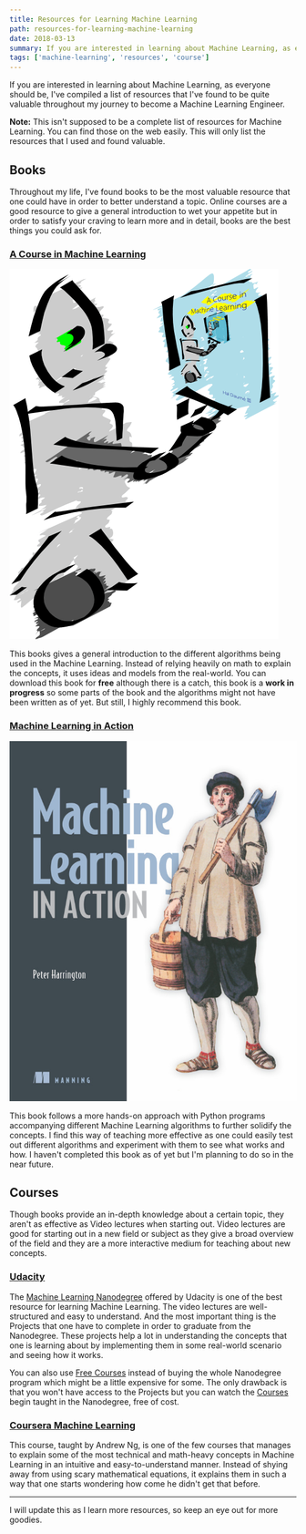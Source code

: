 ```yaml
---
title: Resources for Learning Machine Learning
path: resources-for-learning-machine-learning
date: 2018-03-13
summary: If you are interested in learning about Machine Learning, as everyone should be, I've compiled a list of resources that I've found to be quite valuable throughout my journey to become a Machine Learning Engineer. 
tags: ['machine-learning', 'resources', 'course']
---
```


If you are interested in learning about Machine Learning, as everyone should be, I've compiled a list of resources that I've found to be quite valuable throughout my journey to become a Machine Learning Engineer. 

**Note:** This isn't supposed to be a complete list of resources for Machine Learning. You can find those on the web easily. This will only list the resources that I used and found valuable.

## Books
Throughout my life, I've found books to be the most valuable resource that one could have in order to better understand a topic. Online courses are a good resource to give a general introduction to wet your appetite but in order to satisfy your craving to learn more and in detail, books are the best things you could ask for.

### [A Course in Machine Learning](http://ciml.info/)

![background](./images/a-course-in-ml.png)

This books gives a general introduction to the different algorithms being used in the Machine Learning. Instead of relying heavily on math to explain the concepts, it uses ideas and models from the real-world. You can download this book for **free** although there is a catch, this book is a **work in progress** so some parts of the book and the algorithms might not have been written as of yet. But still, I highly recommend this book.

### [Machine Learning in Action](https://www.amazon.com/Machine-Learning-Action-Peter-Harrington/dp/1617290181)

![background](./images/ml-in-action.png)

This book follows a more hands-on approach with Python programs accompanying different Machine Learning algorithms to further solidify the concepts. I find this way of teaching more effective as one could easily test out different algorithms and experiment with them to see what works and how. I haven't completed this book as of yet but I'm planning to do so in the near future.

## Courses
Though books provide an in-depth knowledge about a certain topic, they aren't as effective as Video lectures when starting out. Video lectures are good for starting out in a new field or subject as they give a broad overview of the field and they are a more interactive medium for teaching about new concepts.

### [Udacity](https://www.udacity.com/)
The [Machine Learning Nanodegree](https://www.udacity.com/course/machine-learning-engineer-nanodegree--nd009t) offered by Udacity is one of the best resource for learning Machine Learning. The video lectures are well-structured and easy to understand. And the most important thing is the Projects that one have to complete in order to graduate from the Nanodegree. These projects help a lot in understanding the concepts that one is learning about by implementing them in some real-world scenario and seeing how it works.

You can also use [Free Courses](https://www.udacity.com/courses/machine-learning) instead of buying the whole Nanodegree program which might be a little expensive for some. The only drawback is that you won't have access to the Projects but you can watch the [Courses](https://www.udacity.com/courses/machine-learning) begin taught in the Nanodegree, free of cost.

### [Coursera Machine Learning](https://www.coursera.org/learn/machine-learning)
This course, taught by Andrew Ng, is one of the few courses that manages to explain some of the most technical and math-heavy concepts in Machine Learning in an intuitive and easy-to-understand manner. Instead of shying away from using scary mathematical equations, it explains them in such a way that one starts wondering how come he didn't get that before.

---

I will update this as I learn more resources, so keep an eye out for more goodies.